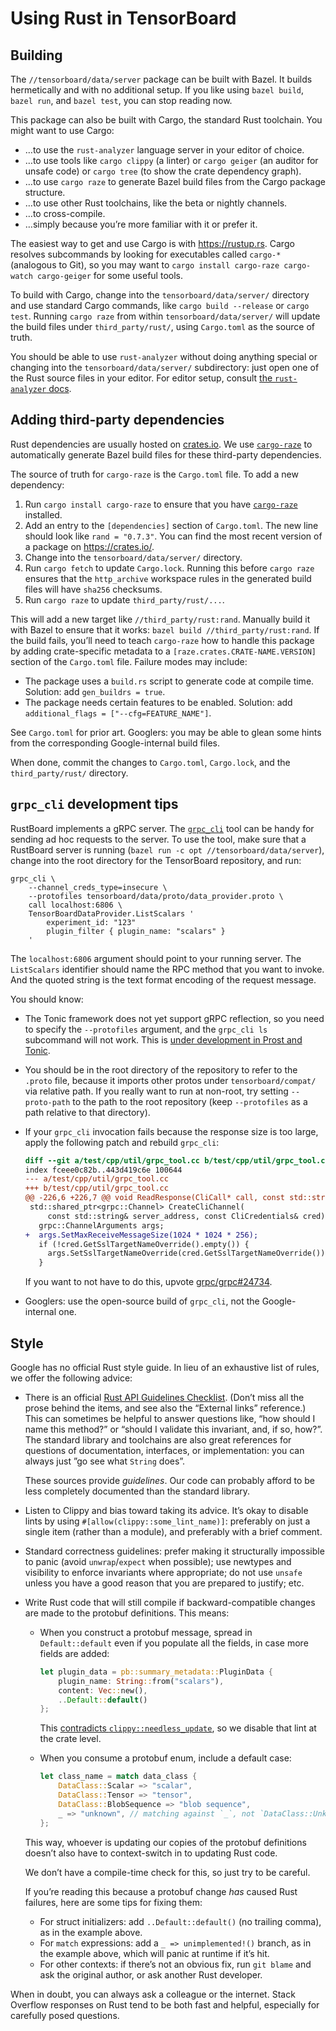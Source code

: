 # Using Rust in TensorBoard

## Building

The `//tensorboard/data/server` package can be built with Bazel. It builds
hermetically and with no additional setup. If you like using `bazel build`,
`bazel run`, and `bazel test`, you can stop reading now.

This package can also be built with Cargo, the standard Rust toolchain. You
might want to use Cargo:

-   …to use the `rust-analyzer` language server in your editor of choice.
-   …to use tools like `cargo clippy` (a linter) or `cargo geiger` (an auditor
    for unsafe code) or `cargo tree` (to show the crate dependency graph).
-   …to use `cargo raze` to generate Bazel build files from the Cargo package
    structure.
-   …to use other Rust toolchains, like the beta or nightly channels.
-   …to cross-compile.
-   …simply because you’re more familiar with it or prefer it.

The easiest way to get and use Cargo is with <https://rustup.rs>. Cargo resolves
subcommands by looking for executables called `cargo-*` (analogous to Git), so
you may want to `cargo install cargo-raze cargo-watch cargo-geiger` for some
useful tools.

To build with Cargo, change into the `tensorboard/data/server/` directory and
use standard Cargo commands, like `cargo build --release` or `cargo test`.
Running `cargo raze` from within `tensorboard/data/server/` will update the
build files under `third_party/rust/`, using `Cargo.toml` as the source of
truth.

You should be able to use `rust-analyzer` without doing anything special or
changing into the `tensorboard/data/server/` subdirectory: just open one of the
Rust source files in your editor. For editor setup, consult
[the `rust-analyzer` docs][ra-docs].

[ra-docs]: https://rust-analyzer.github.io/

## Adding third-party dependencies

Rust dependencies are usually hosted on [crates.io]. We use [`cargo-raze`][raze]
to automatically generate Bazel build files for these third-party dependencies.

The source of truth for `cargo-raze` is the `Cargo.toml` file. To add a new
dependency:

1.  Run `cargo install cargo-raze` to ensure that you have [`cargo-raze`][raze]
    installed.
2.  Add an entry to the `[dependencies]` section of `Cargo.toml`. The new line
    should look like `rand = "0.7.3"`. You can find the most recent version of a
    package on <https://crates.io/>.
3.  Change into the `tensorboard/data/server/` directory.
4.  Run `cargo fetch` to update `Cargo.lock`. Running this before `cargo raze`
    ensures that the `http_archive` workspace rules in the generated build
    files will have `sha256` checksums.
5.  Run `cargo raze` to update `third_party/rust/...`.

This will add a new target like `//third_party/rust:rand`. Manually build it
with Bazel to ensure that it works: `bazel build //third_party/rust:rand`. If
the build fails, you’ll need to teach `cargo-raze` how to handle this package by
adding crate-specific metadata to a `[raze.crates.CRATE-NAME.VERSION]` section
of the `Cargo.toml` file. Failure modes may include:

-   The package uses a `build.rs` script to generate code at compile time.
    Solution: add `gen_buildrs = true`.
-   The package needs certain features to be enabled. Solution: add
    `additional_flags = ["--cfg=FEATURE_NAME"]`.

See `Cargo.toml` for prior art. Googlers: you may be able to glean some hints
from the corresponding Google-internal build files.

When done, commit the changes to `Cargo.toml`, `Cargo.lock`, and the
`third_party/rust/` directory.

[crates.io]: https://crates.io/
[raze]: https://github.com/google/cargo-raze

## `grpc_cli` development tips

RustBoard implements a gRPC server. The [`grpc_cli`] tool can be handy for
sending ad hoc requests to the server. To use the tool, make sure that a
RustBoard server is running (`bazel run -c opt //tensorboard/data/server`),
change into the root directory for the TensorBoard repository, and run:

```
grpc_cli \
    --channel_creds_type=insecure \
    --protofiles tensorboard/data/proto/data_provider.proto \
    call localhost:6806 \
    TensorBoardDataProvider.ListScalars '
        experiment_id: "123"
        plugin_filter { plugin_name: "scalars" }
    '
```

The `localhost:6806` argument should point to your running server. The
`ListScalars` identifier should name the RPC method that you want to invoke. And
the quoted string is the text format encoding of the request message.

You should know:

-   The Tonic framework does not yet support gRPC reflection, so you need to
    specify the `--protofiles` argument, and the `grpc_cli ls` subcommand will
    not work. This is [under development in Prost and Tonic][reflection].

-   You should be in the root directory of the repository to refer to the
    `.proto` file, because it imports other protos under `tensorboard/compat/`
    via relative path. If you really want to run at non-root, try setting
    `--proto-path` to the path to the root repository (keep `--protofiles` as a
    path relative to that directory).

-   If your `grpc_cli` invocation fails because the response size is too large,
    apply the following patch and rebuild `grpc_cli`:

    ```diff
    diff --git a/test/cpp/util/grpc_tool.cc b/test/cpp/util/grpc_tool.cc
    index fceee0c82b..443d419c6e 100644
    --- a/test/cpp/util/grpc_tool.cc
    +++ b/test/cpp/util/grpc_tool.cc
    @@ -226,6 +226,7 @@ void ReadResponse(CliCall* call, const std::string& method_name,
     std::shared_ptr<grpc::Channel> CreateCliChannel(
         const std::string& server_address, const CliCredentials& cred) {
       grpc::ChannelArguments args;
    +  args.SetMaxReceiveMessageSize(1024 * 1024 * 256);
       if (!cred.GetSslTargetNameOverride().empty()) {
         args.SetSslTargetNameOverride(cred.GetSslTargetNameOverride());
       }
    ```

    If you want to not have to do this, upvote [grpc/grpc#24734].

-   Googlers: use the open-source build of `grpc_cli`, not the Google-internal
    one.

[`grpc_cli`]: https://github.com/grpc/grpc/blob/master/doc/command_line_tool.md
[grpc/grpc#24734]: https://github.com/grpc/grpc/issues/24374
[reflection]: https://github.com/hyperium/tonic/pull/340

## Style

Google has no official Rust style guide. In lieu of an exhaustive list of rules,
we offer the following advice:

-   There is an official [Rust API Guidelines Checklist][cklist]. (Don’t miss
    all the prose behind the items, and see also the “External links”
    reference.) This can sometimes be helpful to answer questions like, “how
    should I name this method?” or “should I validate this invariant, and, if
    so, how?”. The standard library and toolchains are also great references for
    questions of documentation, interfaces, or implementation: you can always
    just ”go see what `String` does”.

    These sources provide _guidelines_. Our code can probably afford to be less
    completely documented than the standard library.

-   Listen to Clippy and bias toward taking its advice. It’s okay to disable
    lints by using `#[allow(clippy::some_lint_name)]`: preferably on just a
    single item (rather than a module), and preferably with a brief comment.

-   Standard correctness guidelines: prefer making it structurally impossible to
    panic (avoid `unwrap`/`expect` when possible); use newtypes and visibility
    to enforce invariants where appropriate; do not use `unsafe` unless you have
    a good reason that you are prepared to justify; etc.

-   Write Rust code that will still compile if backward-compatible changes are
    made to the protobuf definitions. This means:

    -   When you construct a protobuf message, spread in `Default::default` even
        if you populate all the fields, in case more fields are added:

        ```rust
        let plugin_data = pb::summary_metadata::PluginData {
            plugin_name: String::from("scalars"),
            content: Vec::new(),
            ..Default::default()
        };
        ```

        This [contradicts `clippy::needless_update`][clippy-nu], so we disable
        that lint at the crate level.

    -   When you consume a protobuf enum, include a default case:

        ```rust
        let class_name = match data_class {
            DataClass::Scalar => "scalar",
            DataClass::Tensor => "tensor",
            DataClass::BlobSequence => "blob sequence",
            _ => "unknown", // matching against `_`, not `DataClass::Unknown`
        };
        ```

    This way, whoever is updating our copies of the protobuf definitions doesn’t
    also have to context-switch in to updating Rust code.

    We don’t have a compile-time check for this, so just try to be careful.

    If you’re reading this because a protobuf change _has_ caused Rust failures,
    here are some tips for fixing them:

    -   For struct initializers: add `..Default::default()` (no trailing comma),
        as in the example above.
    -   For `match` expressions: add a `_ => unimplemented!()` branch, as in the
        example above, which will panic at runtime if it’s hit.
    -   For other contexts: if there’s not an obvious fix, run `git blame` and
        ask the original author, or ask another Rust developer.

[cklist]: https://rust-lang.github.io/api-guidelines/checklist.html
[clippy-nu]: https://github.com/rust-lang/rust-clippy/issues/6323

When in doubt, you can always ask a colleague or the internet. Stack Overflow
responses on Rust tend to be both fast and helpful, especially for carefully
posed questions.
